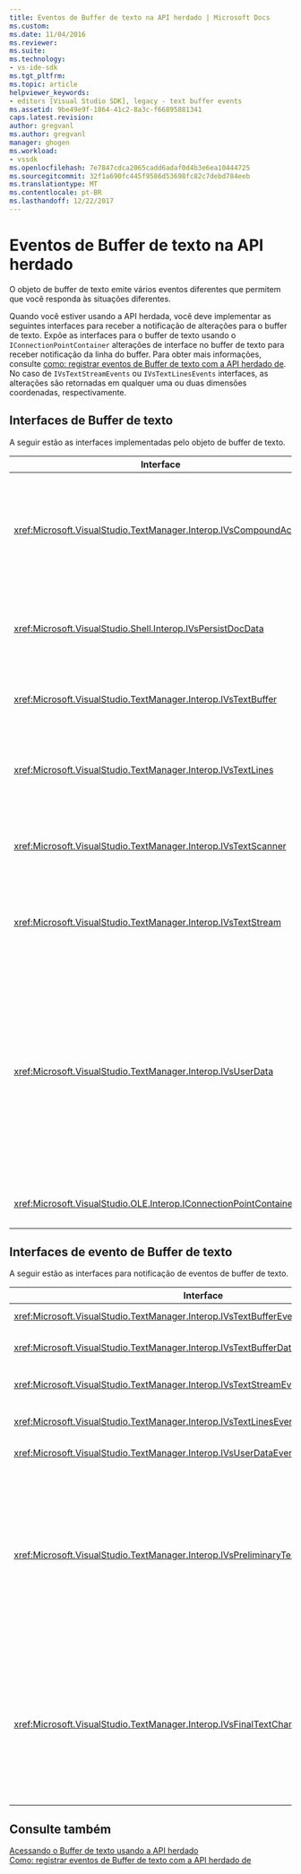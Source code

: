 ```yaml
---
title: Eventos de Buffer de texto na API herdado | Microsoft Docs
ms.custom: 
ms.date: 11/04/2016
ms.reviewer: 
ms.suite: 
ms.technology:
- vs-ide-sdk
ms.tgt_pltfrm: 
ms.topic: article
helpviewer_keywords:
- editors [Visual Studio SDK], legacy - text buffer events
ms.assetid: 9be49e9f-1864-41c2-8a3c-f66895881341
caps.latest.revision: 
author: gregvanl
ms.author: gregvanl
manager: ghogen
ms.workload:
- vssdk
ms.openlocfilehash: 7e7847cdca2065cadd6adaf0d4b3e6ea10444725
ms.sourcegitcommit: 32f1a690fc445f9586d53698fc82c7debd784eeb
ms.translationtype: MT
ms.contentlocale: pt-BR
ms.lasthandoff: 12/22/2017
---
```

# <a name="text-buffer-events-in-the-legacy-api"></a>Eventos de Buffer de texto na API herdado
O objeto de buffer de texto emite vários eventos diferentes que permitem que você responda às situações diferentes.  
  
 Quando você estiver usando a API herdada, você deve implementar as seguintes interfaces para receber a notificação de alterações para o buffer de texto. Expõe as interfaces para o buffer de texto usando o `IConnectionPointContainer` alterações de interface no buffer de texto para receber notificação da linha do buffer. Para obter mais informações, consulte [como: registrar eventos de Buffer de texto com a API herdado de](../extensibility/how-to-register-for-text-buffer-events-with-the-legacy-api.md). No caso de `IVsTextStreamEvents` ou `IVsTextLinesEvents` interfaces, as alterações são retornadas em qualquer uma ou duas dimensões coordenadas, respectivamente.  
  
## <a name="text-buffer-interfaces"></a>Interfaces de Buffer de texto  
 A seguir estão as interfaces implementadas pelo objeto de buffer de texto.  
  
|Interface|Descrição|  
|---------------|-----------------|  
|<xref:Microsoft.VisualStudio.TextManager.Interop.IVsCompoundAction>|Permite a criação de ações compostas (ou seja, ações que são agrupadas em uma unidade de desfazer/refazer único).|  
|<xref:Microsoft.VisualStudio.Shell.Interop.IVsPersistDocData>|Habilita a persistência de dados de documento gerenciados pelo buffer de texto.|  
|<xref:Microsoft.VisualStudio.TextManager.Interop.IVsTextBuffer>|Fornece serviços básicos; usado por muitos clientes.|  
|<xref:Microsoft.VisualStudio.TextManager.Interop.IVsTextLines>|Fornece leitura e gravação de recursos usando as coordenadas bidimensionais. Herda de `IVsTextBuffer`.|  
|<xref:Microsoft.VisualStudio.TextManager.Interop.IVsTextScanner>|Rápida, fornece acesso sequencial orientado por fluxo de texto no buffer.|  
|<xref:Microsoft.VisualStudio.TextManager.Interop.IVsTextStream>|Fornece leitura e gravação de recursos usando coordenadas unidimensionais. Herda de `IVsTextBuffer`.|  
|<xref:Microsoft.VisualStudio.TextManager.Interop.IVsUserData>|Fornece acesso a uma coleção genérica de propriedades. A propriedade mais importante é o nome ou identificador de origem do buffer. Você pode armazenar seus próprios dados aleatórios no buffer com esta interface por criar um GUID e usá-lo como uma chave.|  
|<xref:Microsoft.VisualStudio.OLE.Interop.IConnectionPointContainer>|Oferece suporte a pontos de conexão para eventos.|  
  
## <a name="text-buffer-event-interfaces"></a>Interfaces de evento de Buffer de texto  
 A seguir estão as interfaces para notificação de eventos de buffer de texto.  
  
|Interface|Descrição|  
|---------------|-----------------|  
|<xref:Microsoft.VisualStudio.TextManager.Interop.IVsTextBufferEvents>|Notifica os clientes quando um novo serviço de linguagem é associado um buffer de texto.|  
|<xref:Microsoft.VisualStudio.TextManager.Interop.IVsTextBufferDataEvents>|Notifica os clientes quando um buffer de texto é inicializado e quando as alterações feitas nos dados no buffer de texto.|  
|<xref:Microsoft.VisualStudio.TextManager.Interop.IVsTextStreamEvents>|Notifica os clientes de alterações para o buffer de texto subjacente em coordenadas unidimensionais.|  
|<xref:Microsoft.VisualStudio.TextManager.Interop.IVsTextLinesEvents>|Notifica os clientes de alterações para o buffer de texto subjacente em coordenadas bidimensionais.|  
|<xref:Microsoft.VisualStudio.TextManager.Interop.IVsUserDataEvents>|Notifica os clientes de alterações nos dados de usuário.|  
|<xref:Microsoft.VisualStudio.TextManager.Interop.IVsPreliminaryTextChangeCommitEvents>|Notifica os clientes do último gesto de confirmação para acionar o evento e fornece o intervalo de texto alterado. O `IVsPreliminaryTextChangeCommitEvents` interface não será disparada em resposta ao desfazer ou refazer comandos. Eventos acionados apenas para os buffers que tenham um Gerenciador de desfazer. `IVsPreliminaryTextChangeCommitEvents`acionado antes de outros eventos, como uma lista muito, para garantir que os outros eventos que não alteram o texto antes que as alterações sejam confirmadas. O VSPackage deve monitorar o o `IVsPreliminaryTextChangeCommitEvents` interface ou `IVsFinalTextChangeCommitEvents` interface, mas não ambos.|  
|<xref:Microsoft.VisualStudio.TextManager.Interop.IVsFinalTextChangeCommitEvents>|Notifica os clientes do último gesto de confirmação para acionar o evento e fornece o intervalo de texto alterado. O `IVsFinalTextChangeCommitEvents` interface não será disparada em resposta ao desfazer ou refazer comandos. Eventos acionados apenas para os buffers que tenham um Gerenciador de desfazer. `IVsFinalTextChangeCommitEvents`é destinado ao uso somente por serviços de idioma ou outros objetos que têm controle total sobre a edição. O VSPackage deve monitorar o o `IVsPreliminaryTextChangeCommitEvents` interface ou `IVsFinalTextChangeCommitEvents` interface, mas não ambos.|  
  
## <a name="see-also"></a>Consulte também  
 [Acessando o Buffer de texto usando a API herdado](../extensibility/accessing-the-text-buffer-by-using-the-legacy-api.md)   
 [Como: registrar eventos de Buffer de texto com a API herdado de](../extensibility/how-to-register-for-text-buffer-events-with-the-legacy-api.md)